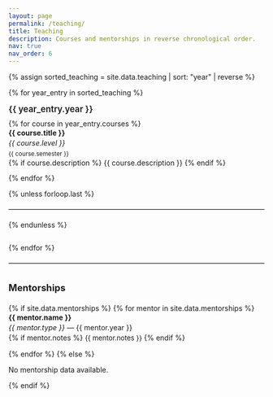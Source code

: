 ```yaml
---
layout: page
permalink: /teaching/
title: Teaching
description: Courses and mentorships in reverse chronological order.
nav: true
nav_order: 6
---
```


<!-- _pages/teaching.md -->

<div class="teaching">

{% assign sorted_teaching = site.data.teaching | sort: "year" | reverse %}

{% for year_entry in sorted_teaching %}
  <div class="teaching-year">
    <div class="entry-header">
      <span class="entry-title">{{ year_entry.year }}</span>
    </div>
    <ul class="teaching-courses">
      {% for course in year_entry.courses %}
      <li class="course-item">
        <strong>{{ course.title }}</strong><br>
        <em>{{ course.level }}</em><br>
        <small>{{ course.semester }}</small><br>
        {% if course.description %}
          {{ course.description }}
        {% endif %}
      </li>
      {% endfor %}
    </ul>
    {% unless forloop.last %}
    <hr>
    {% endunless %}
  </div>
{% endfor %}

<hr>

<h2 class="section-title">Mentorships</h2>
<div class="mentorships">
  {% if site.data.mentorships %}
    {% for mentor in site.data.mentorships %}
    <div class="mentorship-entry">
      <strong>{{ mentor.name }}</strong><br>
      <em>{{ mentor.type }}</em> — {{ mentor.year }}<br>
      {% if mentor.notes %}
        <span class="mentorship-notes">{{ mentor.notes }}</span>
      {% endif %}
    </div>
    {% endfor %}
  {% else %}
    <p>No mentorship data available.</p>
  {% endif %}
</div>

</div>

<style>
/* Use theme variables so colors adapt to dark/light mode */
.teaching {
  color: var(--text-color);
  font-size: 1em; /* keep regular text size */
}

/* Bigger and bolder section title */
.section-title {
  font-size: 1.3em;
  font-weight: 700;
  color: var(--text-color);
  margin-top: 2em;
  margin-bottom: 0.8em;
}

/* Bigger font for academic year headings */
.entry-title {
  font-size: 1.2em;
  font-weight: 600;
  color: var(--text-color);
  margin-bottom: 0.2em;
}

.teaching-year {
  margin-bottom: 2em;
}

.entry-header {
  display: flex;
  justify-content: space-between;
  align-items: baseline;
  margin-bottom: 0.5em;
}

.teaching-courses {
  list-style-type: none;
  padding-left: 0;
  margin-top: 0.3em;
}

.course-item {
  margin-bottom: 0.8em;
  line-height: 1.4;
}

.mentorships {
  font-size: 1em;
  margin-top: 1.5em;
  color: var(--text-color);
}

.mentorship-entry {
  margin-bottom: 1em;
  line-height: 1.4;
}

.mentorship-notes {
  color: var(--text-muted, var(--text-color));
  font-size: 0.95em;
}

hr {
  border: 0;
  border-top: 1px solid var(--border-color, #ccc);
  margin: 1.5em 0;
}
</style>
